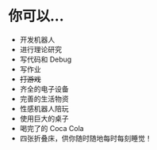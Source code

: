 # 你可以...

* 开发机器人
* 进行理论研究
* 写代码和 Debug
* 写作业
* ~~打游戏~~
* 齐全的电子设备
* 完善的生活物资
* 性感机器人陪玩
* 使用巨大的桌子
* 喝完了的 Coca Cola
* 四张折叠床，供你随时随地每时每刻睡觉！
